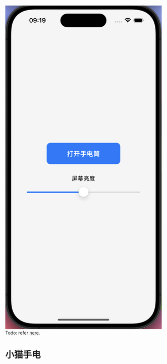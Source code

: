 ![alt text](image.png)
Todo: refer [here](https://apps.apple.com/cn/app/%E5%B0%8F%E7%8C%AB%E8%A1%A5%E5%85%89%E7%81%AFpro-%E5%AE%98%E6%96%B9%E5%87%BA%E5%93%81-%E6%B0%9B%E5%9B%B4%E6%84%9F%E8%A1%A5%E5%85%89%E8%87%AA%E6%8B%8D%E5%BC%80%E5%88%9B%E8%80%85/id6737987084?platform=iphone).
# 小猫手电

